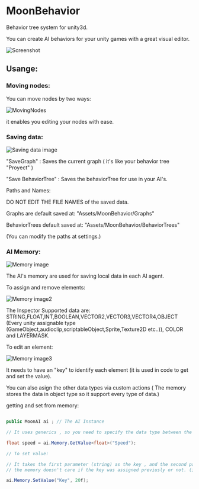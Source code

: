 # MoonBehavior

Behavior tree system for unity3d.

You can create AI behaviors for your unity games with a great visual editor.

![Screenshot](https://github.com/pedro15/MoonBehavior/raw/master/Images/ScreenShot.PNG)

## Usange:

### Moving nodes:

You can move nodes by two ways:

![MovingNodes](https://media.giphy.com/media/xT9IgpzFgXYsxLHVDO/giphy.gif)

it enables you editing your nodes with ease.

### Saving data:

![Saving data image](https://github.com/pedro15/MoonBehavior/raw/master/Images/SavingData.PNG)

"SaveGraph" : Saves the current graph ( it's like your behavior tree "Proyect" )

"Save BehaviorTree" : Saves the behaviorTree for use in your AI's.

Paths and Names: 

DO NOT EDIT THE FILE NAMES of the saved data.

Graphs are default saved at: "Assets/MoonBehavior/Graphs" 

BehaviorTrees default saved at: "Assets/MoonBehavior/BehaviorTrees"

(You can modify the paths at settings.)

### AI Memory:

![Memory image](https://github.com/pedro15/MoonBehavior/blob/master/Images/MoonAI_Memory.PNG)

The AI's memory are used for saving local data in each AI agent.

To assign and remove elements:

![Memory image2](https://github.com/pedro15/MoonBehavior/blob/master/Images/MoonAI_Memory2.PNG)

The Inspector Supported data are: STRING,FLOAT,INT,BOOLEAN,VECTOR2,VECTOR3,VECTOR4,OBJECT (Every unity assignable type (GameObject,audioclip,scriptableObject,Sprite,Texture2D etc..)),
COLOR and LAYERMASK. 

To edit an element:

![Memory image3](https://github.com/pedro15/MoonBehavior/blob/master/Images/MoonAI_Memory3.PNG)

It needs to have an "key" to identify each element (it is used in code to get and set the value).

You can also asign the other data types via custom actions ( The memory stores the data in object type so it support every type of data.)

getting and set from memory:

```csharp

public MoonAI ai ; // The AI Instance

// It uses generics , so you need to specify the data type between the <> 

float speed = ai.Memory.GetValue<float>("Speed"); 

// To set value:

// It takes the first parameter (string) as the key , and the second parameter (object) as the value 
// the memory doesn't care if the key was assigned previusly or not. (if the element don't exists it creates the element)

ai.Memory.SetValue("Key", 20f);

```

